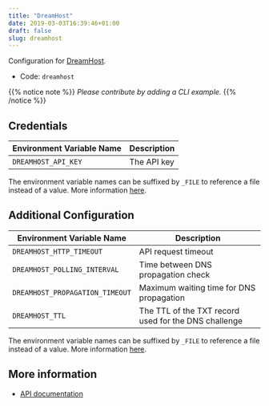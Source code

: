 ```yaml
---
title: "DreamHost"
date: 2019-03-03T16:39:46+01:00
draft: false
slug: dreamhost
---
```


<!-- THIS DOCUMENTATION IS AUTO-GENERATED. PLEASE DO NOT EDIT. -->
<!-- providers/dns/dreamhost/dreamhost.toml -->
<!-- THIS DOCUMENTATION IS AUTO-GENERATED. PLEASE DO NOT EDIT. -->


Configuration for [DreamHost](https://www.dreamhost.com).


<!--more-->

- Code: `dreamhost`

{{% notice note %}}
_Please contribute by adding a CLI example._
{{% /notice %}}




## Credentials

| Environment Variable Name | Description |
|-----------------------|-------------|
| `DREAMHOST_API_KEY` | The API key |

The environment variable names can be suffixed by `_FILE` to reference a file instead of a value.
More information [here](/lego/dns/#configuration-and-credentials).


## Additional Configuration

| Environment Variable Name | Description |
|--------------------------------|-------------|
| `DREAMHOST_HTTP_TIMEOUT` | API request timeout |
| `DREAMHOST_POLLING_INTERVAL` | Time between DNS propagation check |
| `DREAMHOST_PROPAGATION_TIMEOUT` | Maximum waiting time for DNS propagation |
| `DREAMHOST_TTL` | The TTL of the TXT record used for the DNS challenge |

The environment variable names can be suffixed by `_FILE` to reference a file instead of a value.
More information [here](/lego/dns/#configuration-and-credentials).




## More information

- [API documentation](https://help.dreamhost.com/hc/en-us/articles/217560167-API_overview)

<!-- THIS DOCUMENTATION IS AUTO-GENERATED. PLEASE DO NOT EDIT. -->
<!-- providers/dns/dreamhost/dreamhost.toml -->
<!-- THIS DOCUMENTATION IS AUTO-GENERATED. PLEASE DO NOT EDIT. -->
